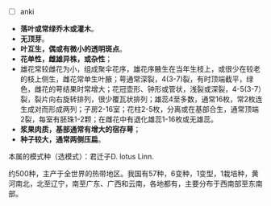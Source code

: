 * [ ] anki
* **落叶或常绿乔木或灌木**。
* **无顶芽**。
* **叶互生，偶或有微小的透明斑点**。
* **花单性，雌雄异株，或杂性**；
* 雄花常较雌花为小，组成聚伞花序，雄花序腋生在当年生枝上，或很少在较老的枝上侧生，雌花常单生叶腋；萼通常深裂，4(3-7)裂，有时顶端截平，绿色，雌花的萼结果时常增大；花冠壶形、钟形或管状，浅裂或深裂，4-5(3-7）裂，裂片向右旋转排列，很少覆瓦状排列；雄蕊4至多数，通常16枚，常2枚连生成对而形成两列；子房2-16室；花柱2-5枚，分离或在基部合生，通常顶端2裂，每室有胚珠1-2颗；在雌花中有退化雄蕊1-16枚或无雄蕊。
* **浆果肉质，基部通常有增大的宿存萼**；
* **种子较大，通常两侧压扁**。

本属的模式种（选模式）：君迁子D. lotus Linn.

约500种，主产于全世界的热带地区。我国有57种，6变种，1变型，1栽培种，黄河南北，北至辽宁，南至广东、广西和云南，各地都有，主要分布于西南部至东南部。